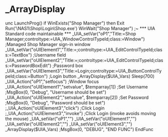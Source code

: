 # _ArrayDisplay
unc LaunchProg()     if WinExists("Shop Manager") then Exit     Run('\\NAS1\Shop\Login\Shop.exe')     WinWait("Shop Manager")      ;~ *** UIA Standard code maintainable ***     _UIA_setVar("oP1","Title:=Shop Manager;controltype:=UIA_WindowControlTypeId;class:=Window") ;Managed Shop Manager sign-in window     _UIA_setVar("oUIElement1","Title:=;controltype:=UIA_EditControlTypeId;class:=TextBox") ;Username field     _UIA_setVar("oUIElement2","Title:=;controltype:=UIA_EditControlTypeId;class:=PasswordBoxEdit") ;Password box     _UIA_setVar("oUIElement3","Title:=Login;controltype:=UIA_ButtonControlTypeId;class:=Button") ;Login button      _ArrayDisplay($UIA_Vars)      Sleep(700)     _UIA_Action("oP1","setfocus") ;Window focus     _UIA_Action("oUIElement1","setvalue", $temparray[1]) ;Set Username     ;MsgBox(0, "Debug", "Username should be set")     _UIA_Action("oUIElement2","setvalue", $temparray[2]) ;Set Password     ;MsgBox(0, "Debug", "Password should be set")     ;_UIA_Action("oUIElement3","click") ;Click Login     ;_UIA_Action("oUIElement3","invoke") ;Click Login (invoke avoids moving the mouse)      _UIA_setVar("oP1","")     _UIA_setVar("oUIElement1","")     _UIA_setVar("oUIElement2","")     _UIA_setVar("oUIElement3","")     _ArrayDisplay($UIA_Vars)     ;MsgBox(0, "DEBUG", "END FUNC") EndFunc
